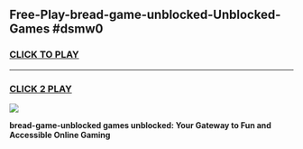 
## Free-Play-bread-game-unblocked-Unblocked-Games #dsmw0
<h3>
<a href="https://news.freeplayer.one?title=bread-game-unblocked&ref=8M">CLICK TO PLAY</a></h3>
<hr>

<h3>
<a href="https://news.freeplayer.one?title=bread-game-unblocked&ref=8M">CLICK 2 PLAY</a>
  
</h3>

<a href="https://news.freeplayer.one?title=bread-game-unblocked&ref=8M"><img src="https://clearcache.store/games.png"></a>


**bread-game-unblocked games unblocked: Your Gateway to Fun and Accessible Online Gaming**
